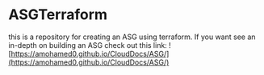 # ASGTerraform
this is a repository for creating an ASG using terraform. If you want see an in-depth on building an ASG check out this link: ![https://amohamed0.github.io/CloudDocs/ASG/](https://amohamed0.github.io/CloudDocs/ASG/)
